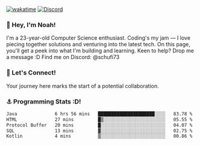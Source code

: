 [![wakatime](https://wakatime.com/badge/user/018b5c7c-fde2-4105-aa96-f5c758abb0a2.svg)](https://wakatime.com/@018b5c7c-fde2-4105-aa96-f5c758abb0a2)
[![Discord](https://img.shields.io/badge/Discord-5865F2?style=flat&logo=discord&logoColor=white)](https://discord.gg/eAW8AGXaGu)



### 👋 Hey, I'm Noah!
I'm a 23-year-old Computer Science enthusiast. Coding's my jam — I love piecing together solutions and venturing into the latest tech. On this page, you'll get a peek into what I'm building and learning. Keen to help? Drop me a message :D 
Find me on Discord: @schufi73

### 🤝 Let's Connect!
Your journey here marks the start of a potential collaboration.

### ⚓ Programming Stats :D!
<!--START_SECTION:waka-->

```txt
Java              6 hrs 56 mins   █████████████████████░░░░   83.78 %
HTML              27 mins         █▒░░░░░░░░░░░░░░░░░░░░░░░   05.55 %
Protocol Buffer   20 mins         █░░░░░░░░░░░░░░░░░░░░░░░░   04.07 %
SQL               13 mins         ▓░░░░░░░░░░░░░░░░░░░░░░░░   02.75 %
Kotlin            4 mins          ▒░░░░░░░░░░░░░░░░░░░░░░░░   00.86 %
```

<!--END_SECTION:waka-->
